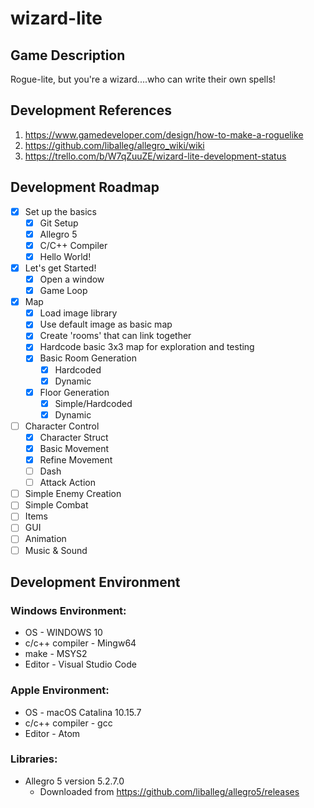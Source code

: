 # wizard-lite

## Game Description
Rogue-lite, but you're a wizard....who can write their own spells!

## Development References
1. https://www.gamedeveloper.com/design/how-to-make-a-roguelike
2. https://github.com/liballeg/allegro_wiki/wiki
3. https://trello.com/b/W7qZuuZE/wizard-lite-development-status

## Development Roadmap
- [x] Set up the basics
    - [x] Git Setup
    - [x] Allegro 5
    - [x] C/C++ Compiler
    - [x] Hello World!
- [x] Let's get Started!
    - [x] Open a window
    - [x] Game Loop
- [x] Map
    - [x] Load image library
    - [x] Use default image as basic map
    - [x] Create 'rooms' that can link together
    - [x] Hardcode basic 3x3 map for exploration and testing
    - [x] Basic Room Generation
        - [x] Hardcoded
        - [x] Dynamic 
    - [x] Floor Generation
      - [x] Simple/Hardcoded
      - [x] Dynamic
- [ ] Character Control
    - [x] Character Struct
    - [x] Basic Movement
    - [x] Refine Movement
    - [ ] Dash
    - [ ] Attack Action
- [ ] Simple Enemy Creation
- [ ] Simple Combat
- [ ] Items
- [ ] GUI
- [ ] Animation
- [ ] Music & Sound

## Development Environment
### Windows Environment:
* OS              -   WINDOWS 10
* c/c++ compiler  -   Mingw64
* make            -   MSYS2
* Editor          -   Visual Studio Code
### Apple Environment:
* OS              -   macOS Catalina 10.15.7
* c/c++ compiler  -   gcc
* Editor          -   Atom

### Libraries:
* Allegro 5 version 5.2.7.0
    * Downloaded from https://github.com/liballeg/allegro5/releases
